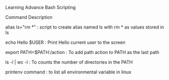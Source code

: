 Learning Advance Bash Scripting

Command                Description

alias ls="rm *"  : script to create alias named ls with rm * as values stored in ls

echo Hello $USER  : Print Hello current user to the screen

export PATH=$PATH:/action  : To add path action to PATH as the last path

ls -l | wc -l  : To counts the number of directories in the PATH

printenv command : to list all environmental variable in linux

